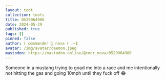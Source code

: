 ```yaml
---
layout: toot
collection: toots
title: 0529064900
date: 2024-05-29
published: true
tags: []
pinned: false
author: ⸸ commander ░ nova ⸸ :~$
avatar: /img/avatar/daemon.jpeg
mastodon: https://mastodon.online/@cmdr_nova/0529064900
---
```


Someone in a mustang trying to goad me into a race and me intentionally not hitting the gas and going 10mph until they fuck off 😂
